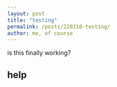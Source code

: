 ```yaml
---
layout: post
title: "testing"
permalink: /posts/220310-testing/
author: me, of course
---
```


is this finally working?

## help

